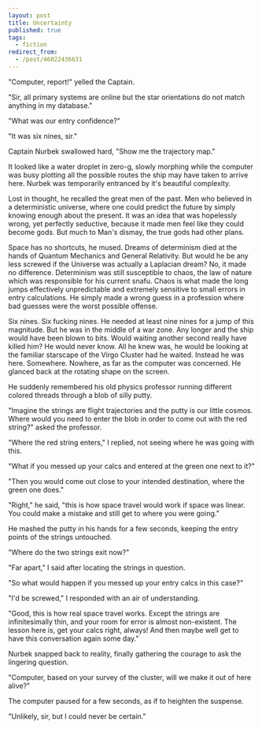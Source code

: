 ```yaml
---
layout: post
title: Uncertainty
published: true
tags:
  - fiction
redirect_from:
  - /post/46022436631
---
```


"Computer, report!" yelled the Captain.

"Sir, all primary systems are online but the star orientations do not match anything in my database."

"What was our entry confidence?"

"It was six nines, sir."

Captain Nurbek swallowed hard, "Show me the trajectory map."

<!--more-->

It looked like a water droplet in zero-g, slowly morphing while the computer was
busy plotting all the possible routes the ship may have taken to arrive here.
Nurbek was temporarily entranced by it's beautiful complexity.

Lost in thought, he recalled the great men of the past. Men who believed in a
deterministic universe, where one could predict the future by simply knowing
enough about the present. It was an idea that was hopelessly wrong, yet
perfectly seductive, because it made men feel like they could become gods. But
much to Man's dismay, the true gods had other plans.

Space has no shortcuts, he mused. Dreams of determinism died at the hands of
Quantum Mechanics and General Relativity. But would he be any less screwed if
the Universe was actually a Laplacian dream? No, it made no difference.
Determinism was still susceptible to chaos, the law of nature which was
responsible for his current snafu. Chaos is what made the long jumps effectively
unpredictable and extremely sensitive to small errors in entry calculations. He
simply made a wrong guess in a profession where bad guesses were the worst
possible offense.

Six nines. Six fucking nines. He needed at least nine nines for a jump of this
magnitude. But he was in the middle of a war zone. Any longer and the ship would
have been blown to bits. Would waiting another second really have killed him? He
would never know. All he knew was, he would be looking at the familiar starscape
of the Virgo Cluster had he waited. Instead he was here. Somewhere. Nowhere, as
far as the computer was concerned. He glanced back at the rotating shape on the
screen.

He suddenly remembered his old physics professor running different colored
threads through a blob of silly putty.

"Imagine the strings are flight trajectories and the putty is our little cosmos.
Where would you need to enter the blob in order to come out with the red
string?" asked the professor.

"Where the red string enters," I replied, not seeing where he was going with
this.

"What if you messed up your calcs and entered at the green one next to it?"

"Then you would come out close to your intended destination, where the green one
does."

"Right," he said, "this is how space travel would work if space was linear. You
could make a mistake and still get to where you were going."

He mashed the putty in his hands for a few seconds, keeping the entry points of
the strings untouched.

"Where do the two strings exit now?"

"Far apart," I said after locating the strings in question.

"So what would happen if you messed up your entry calcs in this case?"

"I'd be screwed," I responded with an air of understanding.

"Good, this is how real space travel works. Except the strings are
infinitesimally thin, and your room for error is almost non-existent. The lesson
here is, get your calcs right, always! And then maybe well get to have this
conversation again some day."

Nurbek snapped back to reality, finally gathering the courage to ask the
lingering question.

"Computer, based on your survey of the cluster, will we make it out of here
alive?"

The computer paused for a few seconds, as if to heighten the suspense.

"Unlikely, sir, but I could never be certain."